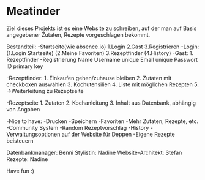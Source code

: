 # Meatinder
Ziel dieses Projekts ist es eine Website zu schreiben, auf der man auf Basis angegebener Zutaten, Rezepte vorgeschlagen bekommt.

Bestandteil:
-Startseite(wie absence.io)
    1.Login
    2.Gast
    3.Registrieren
-Login:
    (1.Login Startseite)
    (2.Meine Favoriten)
    3.Rezeptfinder
    (4.History)
-Gast:
    1. Rezeptfinder
-Registrierung
    Name
    Username unique 
    Email unique
    Passwort
    ID primary key
    
-Rezeptfinder:
    1. Einkaufen gehen/zuhause bleiben
    2. Zutaten mit checkboxen auswählen
    3. Kochutensilien
    4. Liste mit möglichen Rezepten
    5. ->Weiterleitung zu Rezeptseite
    
-Rezeptseite
    1. Zutaten
    2. Kochanleitung
    3. Inhalt aus Datenbank, abhängig von Angaben
    
-Nice to have:
    -Drucken
    -Speichern
    -Favoriten
    -Mehr Zutaten, Rezepte, etc.
    -Community System
    -Random Rezeptvorschlag
    -History
    -Verwaltungsoptionen auf der Website für Deppen
    -Eigene Rezepte beisteuern
    
Datenbankmanager: Benni
Stylistin: Nadine
Website-Architekt: Stefan
Rezepte: Nadine

Have fun :)
